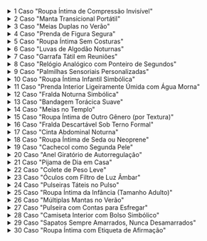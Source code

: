 <details>
<summary>1 Caso "Roupa Íntima de Compressão Invisível"</summary>

 - Contexto: TEPT-C relacional - ansiedade social.</br>
 - Procedimento: Camiseta interior de compressão sob roupa formal em sacramentais.</br>
 - Função: "Abraço invisível" que reduz hipervigilância.</br>
 - Risco: Visto como "excesso" ou "falta de simplicidade".</br>

</details>
<details>
<summary>2 Caso "Manta Transicional Portátil"</summary>

 - Contexto: Autismo - TEPT-C.</br>
 - Procedimento: Levar uma manta pequena enrolada na mochila para usar em crises sensoriais.</br>
 - Função: Objeto de contenção em ambientes imprevisíveis.</br>
 - Risco: Considerado "infantil" ou "inapropriado" em adultos.</br>

</details>
<details>
<summary>3 Caso "Meias Duplas no Verão"</summary>

 - Contexto: Dissociação por trauma precoce.</br>
 - Procedimento: Usar dois pares de meias grossas mesmo no calor.</br>
 - Função: Âncora proprioceptiva para reduzir sensação de "flutuar".</br>
 - Risco: Julgado como "negligência" ou "falta de higiene".</br>

</details>
<details>
<summary>4 Caso "Prenda de Figura Segura"</summary>

 - Contexto: Apego traumático.</br>
 - Procedimento: Sempre levar um cachecol ou colete de uma pessoa de confiança.</br>
 - Função: Ativação simbólica de redes de apego interno.</br>
 - Risco: Mal interpretado como "dependência emocional".</br>
</details>
<details>
<summary>5 Caso "Roupa Íntima Sem Costuras"</summary>
 
 - Contexto: Autismo - hipersensibilidade sensorial.</br>
 - Procedimento: Uso exclusivo de roupa íntima sem etiquetas nem costuras.</br>
 - Função: Evitar sobrecarga somatossensorial.</br>
 - Risco: Visto como "capricho" ou "exigência desnecessária".</br>
</details>
<details>
<summary>6 Caso "Luvas de Algodão Noturnas"</summary>

 - Contexto: TEPT-C somatizado.</br>
 - Procedimento: Dormir com luvas macias para reduzir hipersensibilidade tátil.</br>
 - Função: Barreira sensorial que permite descanso.</br>
 - Risco: Considerado "estranho" ou "obsessivo".</br>
</details>
<details>
<summary>7 Caso "Garrafa Tátil em Reuniões"</summary>

 - Contexto: TEPT-C - ansiedade social.</br>
 - Procedimento: Segurar uma garrafa com textura específica durante palestras.</br>
 - Função: Focalização sensorial para modular ansiedade.</br>
 - Risco: Interpretado como "falta de atenção" ou "brincadeira".</br>
</details>
<details>
<summary>8 Caso "Relógio Analógico com Ponteiro de Segundos"</summary>

 - Contexto: TEPT-C temporal (dessincronia cronobiológica).</br>
 - Procedimento: Uso exclusivo de relógio analógico com ponteiro de segundos visível.</br>
 - Função: Âncora rítmica para regular percepção do tempo.</br>
 - Risco: Visto como "antiquado" ou "desnecessário".</br>
</details>
<details>
<summary>9 Caso "Palmilhas Sensoriais Personalizadas"</summary>

 - Contexto: Dissociação leve - autismo.</br>
 - Procedimento: Sapatos com palmilhas de textura variável ou leve vibração.</br>
 - Função: Aterramento somático contínuo.</br>
 - Risco: Ignorado como "detalhe menor".</br>
</details>
<details>
<summary>10 Caso "Roupa Íntima Infantil Simbólica"</summary>

 - Contexto: TEPT-C por abandono emocional.</br>
 - Procedimento: Uso de roupa íntima com desenhos "infantis" (ex.: desenhos) sob roupa adulta.</br>
 - Função: Criação de espaço seguro privado; autocompaixão corporal.</br>
 - Risco: Mal interpretado como fetichismo ou imaturidade.</br>
</details>
<details>
<summary>11 Caso "Prenda Interior Ligeiramente Úmida com Água Morna"</summary>

 - Contexto: TEPT-C somatizado - necessidade de regulação vagal.</br>
 - Procedimento: Levar uma peça ligeiramente umedecida contra a pele.</br>
 - Função: Estimulação térmica que acalma o sistema nervoso.</br>
 - Risco: Confundido com negligência ou comportamento inapropriado.</br>
</details>
<details>
<summary>12 Caso "Fralda Noturna Simbólica"</summary>

  - Contexto: TEPT-C dissociativo por negligência infantil.</br>
  - Procedimento: Uso de fralda de pano com calcinha de borracha apenas para dormir.</br>
  - Função: Contenção tátil, reparação simbólica do cuidado primário.</br>
  - Risco: Mal interpretado como regressão ou imaturidade.</br>
</details>
<details>
<summary>13 Caso "Bandagem Torácica Suave"</summary>

 - Contexto: Dissociação por trauma relacional.</br>
 - Procedimento: Bandagem elástica não restritiva ao redor do tórax.</br>
 - Função: Sensação de "estar contido/a" para evitar desintegração do eu.</br>
 - Risco: Associado erroneamente com autolesão ou transtornos alimentares.</br>
</details>
<details>
<summary>14 Caso "Meias no Templo"</summary>

 - Contexto: Autismo - hipersensibilidade tátil.</br>
 - Procedimento: Uso de meias em ambientes onde se espera ir descalço.</br>
 - Função: Reduzir dor sensorial e manter conexão corporal.</br>
 - Risco: Visto como desobediência aos costumes locais.</br>
</details>
<details>
<summary>15 Caso "Roupa Íntima de Outro Gênero (por Textura)"</summary>

 - Contexto: TEPT-C - necessidade sensorial específica.</br>
 - Procedimento: Uso de roupa íntima projetada para outro gênero por seu corte ou maciez.</br>
 - Função: Regulação tátil, não identidade de gênero.</br>
 - Risco: Confundido com questões de identidade sexual.</br>
</details>
<details>
<summary>16 Caso "Fralda Descartável Sob Terno Formal"</summary>

 - Contexto: TEPT-C dissociativo.</br>
 - Procedimento: Uso de fralda descartável como roupa íntima em eventos sociais.</br>
 - Função: Contenção constante para prevenir colapso emocional.</br>
 - Risco: Julgado como "engano" ou "falta de maturidade".</br>
</details>
<details>
<summary>17 Caso "Cinta Abdominal Noturna"</summary>

 - Contexto: Trauma abdominal - sensação de vazio emocional.</br>
 - Procedimento: Peça enrolada suavemente ao redor do abdômen ao dormir.</br>
 - Função: "Sustentação interna" que reduz ansiedade visceral.</br>
 - Risco: Associado com controle de peso ou transtornos corporais.</br>
</details>
<details>
<summary>18 Caso "Roupa Íntima de Seda ou Neoprene"</summary>

 - Contexto: Autismo - busca de resposta tátil específica.</br>
 - Procedimento: Uso de materiais não convencionais por seu efeito regulatório.</br>
 - Função: Ativação seletiva de vias sensoriais calmantes.</br>
 - Risco: Visto como "luxo desnecessário" ou "excentricidade".</br>
</details>
<details>
<summary>19 Caso "Cachecol como Segunda Pele"</summary>

 - Contexto: TEPT-C relacional.</br>
 - Procedimento: Sempre levar um cachecol envolvendo pescoço e ombros.</br>
 - Função: Simboliza proteção e limite interpessoal.</br>
 - Risco: Considerado "exagerado" em climas quentes.</br>
</details>
<details>
<summary>20 Caso "Anel Giratório de Autorregulação"</summary>

 - Contexto: TEPT-C - flashbacks.</br>
 - Procedimento: Uso de anel com parte móvel para esfregar em momentos de estresse.</br>
 - Função: Interrupção sensorial de ativação traumática.</br>
 - Risco: Visto como "brinquedo" ou "distração".</br>
</details>
<details>
<summary>21 Caso "Pijama de Dia em Casa"</summary>

 - Contexto: TEPT-C - esgotamento regulatório.</br>
 - Procedimento: Usar roupa de dormir durante o dia em ambientes seguros.</br>
 - Função: Reduzir demanda sensorial e preservar energia emocional.</br>
 - Risco: Julgado como "falta de esforço" ou "depressão".</br>
</details>
<details>
<summary>22 Caso "Colete de Peso Leve"</summary>

 - Contexto: Autismo - ansiedade sensorial.</br>
 - Procedimento: Colete com peso distribuído (menos de 10% do peso corporal).</br>
 - Função: Estimulação proprioceptiva para calma neurológica.</br>
 - Risco: Mal interpretado como "castigo" ou "restrição".</br>
</details>
<details>
<summary>23 Caso "Óculos com Filtro de Luz Âmbar"</summary>

 - Contexto: TEPT-C - sobrecarga visual.</br>
 - Procedimento: Uso de óculos com tinta específica em ambientes internos.</br>
 - Função: Reduzir estimulação visual que ativa alarme.</br>
 - Risco: Visto como "afetação" ou "estranheza".</br>
</details>
<details>
<summary>24 Caso "Pulseiras Táteis no Pulso"</summary>

 - Contexto: Dissociação por trauma interpessoal.</br>
 - Procedimento: Uso de pulseiras com texturas variáveis.</br>
 - Função: Âncora tátil para manter presença corporal.</br>
 - Risco: Confundido com moda ou acessório estético.</br>
</details>
<details>
<summary>25 Caso "Roupa Íntima da Infância (Tamanho Adulto)"</summary>

 - Contexto: TEPT-C por ruptura do apego precoce.</br>
 - Procedimento: Reproduzir peça da infância em tamanho adulto.</br>
 - Função: Reconexão simbólica com etapa prévia ao trauma.</br>
 - Risco: Mal interpretado como fixação patológica.</br>
</details>
<details>
<summary>26 Caso "Múltiplas Mantas no Verão"</summary>

 - Contexto: TEPT-C noturno - medo da desintegração.</br>
 - Procedimento: Dormir enrolado/a em várias mantas, mesmo com calor.</br>
 - Função: Recriar "útero seguro" para descanso reparador.</br>
 - Risco: Visto como "irracional" ou "autodestrutivo".</br>
</details>
<details>
<summary>27 Caso "Pulseira com Contas para Esfregar"</summary>

 - Contexto: TEPT-C - hiperalerta.</br>
 - Procedimento: Pulseira com contas texturizadas para estimulação repetitiva.</br>
 - Função: Autorregulação não verbal em ambientes sociais.</br>
 - Risco: Julgado como "nervosismo" ou "falta de compostura".</br>
</details>
<details>
<summary>28 Caso "Camiseta Interior com Bolso Simbólico"</summary>

 - Contexto: TEPT-C - necessidade de objeto transicional.</br>
 - Procedimento: Camiseta com pequeno bolso interno que contém um objeto seguro.</br>
 - Função: Acesso discreto a âncora emocional.</br>
 - Risco: Ignorado ou mal interpretado como "estranho".</br>
</details>
<details>
<summary>29 Caso "Sapatos Sempre Amarrados, Nunca Desamarrados"</summary>

 - Contexto: Autismo - necessidade de previsibilidade sensorial.</br>
 - Procedimento: Manter sapatos sempre bem ajustados, sem folga.</br>
 - Função: Evitar sensação de "desconexão" com o chão.</br>
 - Risco: Visto como "rigidez" ou "obsessão".</br>
</details>
<details>
<summary>30 Caso "Roupa Íntima com Etiqueta de Afirmação"</summary>

 - Contexto: TEPT-C - vergonha internalizada.</br>
 - Procedimento: Peça com etiqueta costurada que diz "Seguro/a", "Digno/a", etc.</br>
 - Função: Reforço simbólico de valor pessoal em momentos de crise.</br>
 - Risco: Invisibilizado ou considerado "superstição".</br>
</details>





